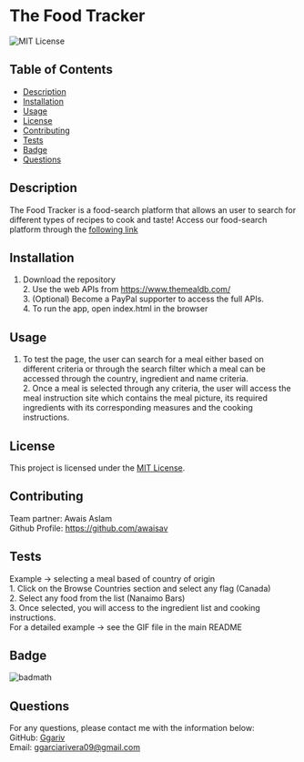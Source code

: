 # The Food Tracker

  ![MIT License](https://img.shields.io/badge/License-MIT-yellow.svg)
  <br>

  ## Table of Contents
  - [Description](#description)
  - [Installation](#installation)
  - [Usage](#usage)
  - [License](#license)
  - [Contributing](#contributing)
  - [Tests](#tests)
  - [Badge](#badge)
  - [Questions](#questions)

  ## Description
  The Food Tracker is a food-search platform that allows an user to search for different types of recipes to cook and taste! Access our food-search platform through the [following link](https://ggariv.github.io/Project-1/)

  ## Installation
  1. Download the repository<br/>2. Use the web APIs from https://www.themealdb.com/<br/>3. (Optional) Become a PayPal supporter to access the full APIs.<br/>4. To run the app, open index.html in the browser
   
  ## Usage
  1. To test the page, the user can search for a meal either based on different criteria or through the search filter which a meal can be accessed through the country, ingredient and name criteria.<br/>2. Once a meal is selected through any criteria, the user will access the meal instruction site which contains the meal picture, its required ingredients with its corresponding measures and the cooking instructions.
   
  ## License
  This project is licensed under the [MIT License](https://opensource.org/licenses/MIT).
     
  ## Contributing
  Team partner: Awais Aslam<br/>Github Profile: https://github.com/awaisav
  
  ## Tests
  Example -> selecting a meal based of country of origin<br/>1. Click on the Browse Countries section and select any flag (Canada)<br/>2. Select any food from the list (Nanaimo Bars)<br/>3. Once selected, you will access to the ingredient list and cooking instructions.<br/>For a detailed example -> see the GIF file in the main README
   
  ## Badge
  ![badmath](https://img.shields.io/github/languages/top/lernantino/badmath)

  ## Questions
  For any questions, please contact me with the information below: <br />
  GitHub: [Ggariv](https://github.com/Ggariv)<br />
  Email: ggarciarivera09@gmail.com
  